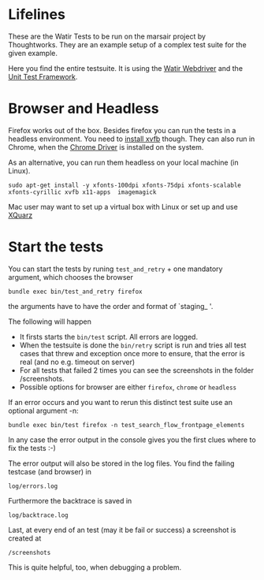 # Lifelines

These are the Watir Tests to be run on the marsair project by Thoughtworks.
They are an example setup of a complex test suite for the given example.

Here you find the entire testsuite. It is using the
[Watir Webdriver](http://watirwebdriver.com/) and the
[Unit Test Framework](http://test-unit.rubyforge.org/).

# Browser and Headless

Firefox works out of the box. Besides firefox you can run the tests in a
headless environment. You need to
[install xvfb](https://github.com/wimdu/livelines#install-xvfb) though.
They can also run in Chrome, when the [Chrome Driver](https://sites.google.com/a/chromium.org/chromedriver/home)
is installed on the system.

As an alternative, you can run them headless on your local machine (in Linux).
```
sudo apt-get install -y xfonts-100dpi xfonts-75dpi xfonts-scalable xfonts-cyrillic xvfb x11-apps  imagemagick
```
Mac user may want to set up a virtual box with Linux or set up and use [XQuarz](http://xquartz.macosforge.org/landing/)


# Start the tests

You can start the tests by runing `test_and_retry` + one mandatory argument, which chooses the browser

```
bundle exec bin/test_and_retry firefox
```

the arguments have to have the order and format of `staging_<staging> <browser>'.

The following will happen

* It firsts starts the `bin/test` script. All errors are logged.
* When the testsuite is done the `bin/retry` script is run and tries all test
  cases that threw and exception once more to ensure, that the error is real (and no e.g. timeout on server)
* For all tests that failed 2 times you can see the screenshots in the folder
  /screenshots.
* Possible options for browser are either `firefox`, `chrome` or `headless`

If an error occurs and you want to rerun this distinct test suite use an optional argument -n:

```
bundle exec bin/test firefox -n test_search_flow_frontpage_elements
```

In any case the error output in the console gives you the first clues where to
fix the tests :-)

The error output will also be stored in the log files. You find the failing testcase (and browser) in
```
log/errors.log
```
Furthermore the backtrace is saved in
```
log/backtrace.log
```
Last, at every end of an test (may it be fail or success) a screenshot is created at
```
/screenshots
```
This is quite helpful, too, when debugging a problem.

